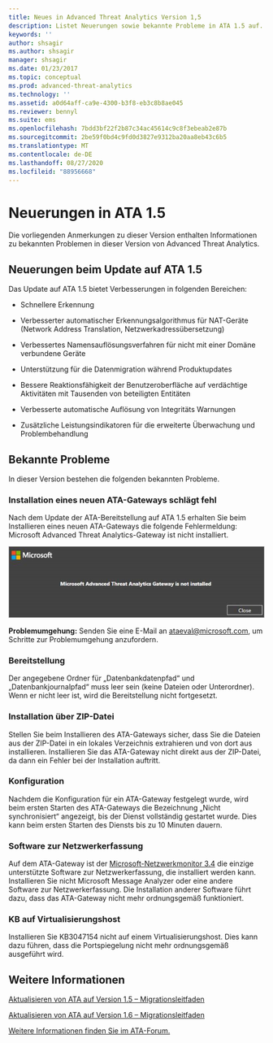 ```yaml
---
title: Neues in Advanced Threat Analytics Version 1,5
description: Listet Neuerungen sowie bekannte Probleme in ATA 1.5 auf.
keywords: ''
author: shsagir
ms.author: shsagir
manager: shsagir
ms.date: 01/23/2017
ms.topic: conceptual
ms.prod: advanced-threat-analytics
ms.technology: ''
ms.assetid: a0d64aff-ca9e-4300-b3f8-eb3c8b8ae045
ms.reviewer: bennyl
ms.suite: ems
ms.openlocfilehash: 7bdd3bf22f2b87c34ac45614c9c8f3ebeab2e87b
ms.sourcegitcommit: 2be59f0bd4c9fd0d3827e9312ba20aa8eb43c6b5
ms.translationtype: MT
ms.contentlocale: de-DE
ms.lasthandoff: 08/27/2020
ms.locfileid: "88956668"
---
```

# <a name="whats-new-in-ata-version-15"></a>Neuerungen in ATA 1.5
Die vorliegenden Anmerkungen zu dieser Version enthalten Informationen zu bekannten Problemen in dieser Version von Advanced Threat Analytics.

## <a name="whats-new-in-the-ata-15-update"></a>Neuerungen beim Update auf ATA 1.5
Das Update auf ATA 1.5 bietet Verbesserungen in folgenden Bereichen:

- Schnellere Erkennung

- Verbesserter automatischer Erkennungsalgorithmus für NAT-Geräte (Network Address Translation, Netzwerkadressübersetzung)

- Verbessertes Namensauflösungsverfahren für nicht mit einer Domäne verbundene Geräte

- Unterstützung für die Datenmigration während Produktupdates

- Bessere Reaktionsfähigkeit der Benutzeroberfläche auf verdächtige Aktivitäten mit Tausenden von beteiligten Entitäten

- Verbesserte automatische Auflösung von Integritäts Warnungen

- Zusätzliche Leistungsindikatoren für die erweiterte Überwachung und Problembehandlung

## <a name="known-issues"></a>Bekannte Probleme
In dieser Version bestehen die folgenden bekannten Probleme.

### <a name="new-ata-gateway-installation-fails"></a>Installation eines neuen ATA-Gateways schlägt fehl
Nach dem Update der ATA-Bereitstellung auf ATA 1.5 erhalten Sie beim Installieren eines neuen ATA-Gateways die folgende Fehlermeldung: Microsoft Advanced Threat Analytics-Gateway ist nicht installiert.

![ATA-GW-Fehler](media/ata-install-error.png)

<b>Problemumgehung:</b> Senden Sie eine E-Mail an <ataeval@microsoft.com>, um Schritte zur Problemumgehung anzufordern.
### <a name="deployment"></a>Bereitstellung
Der angegebene Ordner für „Datenbankdatenpfad“ und „Datenbankjournalpfad“ muss leer sein (keine Dateien oder Unterordner).
Wenn er nicht leer ist, wird die Bereitstellung nicht fortgesetzt.

### <a name="installation-from-zip-file"></a>Installation über ZIP-Datei
Stellen Sie beim Installieren des ATA-Gateways sicher, dass Sie die Dateien aus der ZIP-Datei in ein lokales Verzeichnis extrahieren und von dort aus installieren. Installieren Sie das ATA-Gateway nicht direkt aus der ZIP-Datei, da dann ein Fehler bei der Installation auftritt.

### <a name="configuration"></a>Konfiguration
Nachdem die Konfiguration für ein ATA-Gateway festgelegt wurde, wird beim ersten Starten des ATA-Gateways die Bezeichnung „Nicht synchronisiert“ angezeigt, bis der Dienst vollständig gestartet wurde. Dies kann beim ersten Starten des Diensts bis zu 10 Minuten dauern.

### <a name="network-capture-software"></a>Software zur Netzwerkerfassung
Auf dem ATA-Gateway ist der [Microsoft-Netzwerkmonitor 3.4](https://www.microsoft.com/download/details.aspx?id=4865) die einzige unterstützte Software zur Netzwerkerfassung, die installiert werden kann. Installieren Sie nicht Microsoft Message Analyzer oder eine andere Software zur Netzwerkerfassung. Die Installation anderer Software führt dazu, dass das ATA-Gateway nicht mehr ordnungsgemäß funktioniert.

### <a name="kb-on-virtualization-host"></a>KB auf Virtualisierungshost
Installieren Sie KB3047154 nicht auf einem Virtualisierungshost. Dies kann dazu führen, dass die Portspiegelung nicht mehr ordnungsgemäß ausgeführt wird.

## <a name="see-also"></a>Weitere Informationen

[Aktualisieren von ATA auf Version 1.5 – Migrationsleitfaden](ata-update-1.5-migration-guide.md)

[Aktualisieren von ATA auf Version 1.6 – Migrationsleitfaden](ata-update-1.6-migration-guide.md)

[Weitere Informationen finden Sie im ATA-Forum.](https://social.technet.microsoft.com/Forums/security/home?forum=mata)
